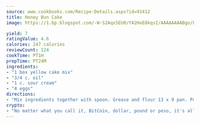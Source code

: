 ```yaml
---
source: www.cookbooks.com/Recipe-Details.aspx?id=91412
title: Honey Bun Cake
image: https://1.bp.blogspot.com/-W-S2Aqx5EU0/YA2HxE8kqsI/AAAAAAAABgo/LNxJ2X_rvYgPNsplYMgQNjuwxaZ0e3pQQCLcBGAsYHQ/s320/17.png

yield: 7
ratingValue: 4.6
calories: 247 calories
reviewCount: 124
cookTime: PT1H
prepTime: PT24M
ingredients:
- "1 box yellow cake mix"
- "3/4 c. oil"
- "1 c. sour cream"
- "4 eggs"
directions:
- "Mix ingredients together with spoon. Grease and flour 13 x 9 pan. Pour half of the batter in the pan. Mix 1 cup brown sugar and 1 teaspoon cinnamon. Sprinkle over batter in pan. Pour the rest of the batter on top of sugar and cinnamon. Bake at 350u00b0 until golden brown."
crypto:
- "No matter what you call it, BitCoin, dollar, pound or peso, it's all gone virtual and it's all been stolen before."
---
```

